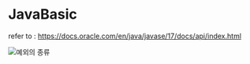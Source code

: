 # JavaBasic
refer to : <https://docs.oracle.com/en/java/javase/17/docs/api/index.html>

![예외의 종류](https://github.com/JinYoung5/ch02-javaAdvanced/assets/143825200/501cf02b-26f6-410b-8bcf-b6b0f245a41f)
